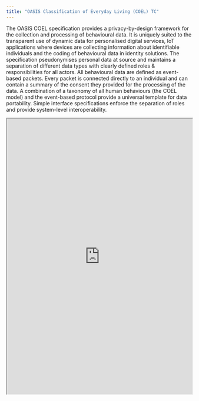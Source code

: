 ```yaml
---
title: "OASIS Classification of Everyday Living (COEL) TC"
---
```


The OASIS COEL specification provides a privacy-by-design framework for the collection and processing of behavioural data. It is uniquely suited to the transparent use of dynamic data for personalised digital services, IoT applications where devices are collecting information about identifiable individuals and the coding of behavioural data in identity solutions. The specification pseudonymises personal data at source and maintains a separation of different data types with clearly defined roles & responsibilities for all actors. All behavioural data are defined as event-based packets. Every packet is connected directly to an individual and can contain a summary of the consent they provided for the processing of the data. A combination of a taxonomy of all human behaviours (the COEL model) and the event-based protocol provide a universal template for data portability. Simple interface specifications enforce the separation of roles and provide system-level interoperability.

<iframe height="750" width="100%" src="https://ewelton.github.io/ktest/wiki.html#OASIS%20Classification%20of%20Everyday%20Living%20(COEL)%20TC"></iframe>

